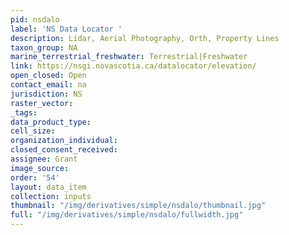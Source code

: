```yaml
---
pid: nsdalo
label: 'NS Data Locator '
description: Lidar, Aerial Photography, Orth, Property Lines
taxon_group: NA
marine_terrestrial_freshwater: Terrestrial|Freshwater
link: https://nsgi.novascotia.ca/datalocator/elevation/
open_closed: Open
contact_email: na
jurisdiction: NS
raster_vector: 
_tags: 
data_product_type: 
cell_size: 
organization_individual: 
closed_consent_received: 
assignee: Grant
image_source: 
order: '54'
layout: data_item
collection: inputs
thumbnail: "/img/derivatives/simple/nsdalo/thumbnail.jpg"
full: "/img/derivatives/simple/nsdalo/fullwidth.jpg"
---
```

